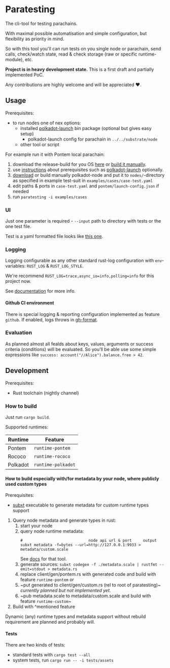 # Paratesting

The cli-tool for testing parachains.

With maximal possible automatisation and simple configuration, but flexibility as priority in mind.

So with this tool you'll can run tests on you single node or parachain, send calls, check/watch state, read & check storage (raw or specific runtime-module), etc.

<!-- TODO: describe examples of test-cases for parachains or individual nodes (standalone chaines) -->


__Project is in heavy development state.__
This is a first draft and partially implemented PoC.

Any contributions are highly welcome and will be appreciated ❤️.


## Usage

Prerequisites:
- to run nodes one of nex options:
	- installed [polkadot-launch][] bin package (optional but gives easy setup)
		- polkadot-launch config for parachain in `../../substrate/node`
	- other tool or script

For example run it with Pontem local parachain:
1. download the release-build for you OS [here][pontem-release] or [build it manually][pontem-readme].
1. use [instructions][pontem-readme] about prerequisites such as [polkadot-launch][] optionally.
1. [download][polkadot-releases] or build manually polkadot-node and put it to `nodes/`-directory as specified in example test-suit in `examples/cases/case-test.yaml`
1. edit paths & ports in `case-test.yaml` and `pontem/launch-config.json` if needed
1. run `paratesting -i examples/cases`


### UI

Just one parameter is required - `--input` path to directory with tests or the one test file.

Test is a yaml formatted file looks like [this one](examples/cases/case-test.yaml).

<!-- TODO: describe the format -->


### Logging

Logging configurable as any other standard rust-log configuration with `env`-variables: `RUST_LOG` & `RUST_LOG_STYLE`.

We're recommend `RUST_LOG=trace,async_io=info,polling=info` for this project now.

See [documentation](https://docs.rs/env_logger/0.9.0/env_logger/#enabling-logging) for more info.


#### Github CI environment

There is special logging & reporting configuration implemented as feature `github`. If enabled, logs throws in [gh-format][].


### Evaluation

As planned almost all fealds about keys, values, arguments or success criteria (conditions) will be evaluated. So you'll be able use some simple expressions like `success: account("//Alice").balance.free > 42`.



## Development

Prerequisites:
- Rust toolchain (nightly channel)


### How to build

Just run `cargo build`.

Supported runtimes:

<!-- TODO: third column with specific versions -->

| Runtime     | Feature            |
|-------------|--------------------|
| Pontem      | `runtime-pontem`   |
| Rococo      | `runtime-rococo`   |
| Polkadot    | `runtime-polkadot` |



#### How to build especially with/for metadata by your node, where publicly used custom types

Prerequisites:
- [subxt][] executable to generate metadata for custom runtime types support

1. Query node metadata and generate types in rust:
	1. start your node
	1. query node runtime metadata:
		```
		#                             node api url & port     output
		subxt metadata -f=bytes --url=http://127.0.0.1:9933 > metadata/custom.scale
		```
		See [docs](https://github.com/paritytech/subxt/blob/master/cli/README.md) for that tool.
	1. generate sources: `subxt codegen -f ./metadata.scale | rustfmt --emit=stdout > metadata.rs`
	1. replace client/gen/pontem.rs with generated code and build with feature `runtime-pontem` or
	1. ~put generated to client/gen/custom.rs (rel to root of paratesting)~ _currently planned but not implemented yet_.
	1. ~pub metadata.scale to metadata/custom.scale and build with feature `runtime-custom`~
1. Build with ^mentioned feature

Dynamic (any) runtime types and metadata support without rebuild requirement are planned and probably will.



#### Tests

There are two kinds of tests:
- standard tests with `cargo test --all`
- system <!-- is it a "system" tests? --> tests, run `cargo run -- -i tests/assets`




[polkadot-launch]: https://github.com/paritytech/polkadot-launch
[subxt]: https://github.com/paritytech/subxt
[gh-format]: https://docs.github.com/en/actions/learn-github-actions/workflow-commands-for-github-actions#setting-a-warning-message
[pontem-release]: https://github.com/pontem-network/pontem/releases
[pontem-readme]: https://github.com/pontem-network/pontem/blob/master/README.md#build
[polkadot-launch]: https://github.com/paritytech/polkadot-launch
[polkadot-releases]: https://github.com/paritytech/polkadot/releases
